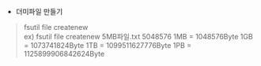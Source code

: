 - 더미파일 만들기
> fsutil file createnew <file name> <length>   
ex) fsutil file createnew 5MB파일.txt 5048576   1MB = 1048576Byte
> 1GB = 1073741824Byte
1TB = 1099511627776Byte
> 1PB = 1125899906842624Byte



